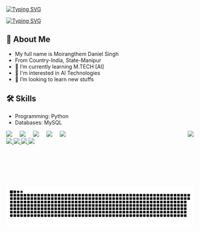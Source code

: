<a href="https://git.io/typing-svg"><img src="https://readme-typing-svg.demolab.com?font=Fira+Code&weight=300&size=18&pause=1000&color=2F0D64&width=435&lines=Hi%F0%9F%91%8B%2C+I'm+Daniel" alt="Typing SVG" /></a>

<a href="https://git.io/typing-svg">
  <img src="https://readme-typing-svg.demolab.com?font=Fira+Code&weight=300&size=18&pause=1000&color=2F0D64&width=600&lines=I'm+a+Student+from+NIELIT%2C+Imphal+Manipur+India." alt="Typing SVG" />
</a>

## 🚀 About Me
- My full name is Moirangthem Daniel Singh
- From Country-India, State-Manipur
- 🌱 I’m currently learning M.TECH [AI]  
- 💼 I'm interested in AI Technologies  
- 🤝 I’m looking to learn new stuffs 

## 🛠️ Skills
- Programming: Python  
- Databases: MySQL  

<img align="right" height="150" src="https://media.giphy.com/media/M9gbBd9nbDrOTu1Mqx/giphy.gif"  />

<div align="left">
  <img src="https://cdn.jsdelivr.net/gh/devicons/devicon/icons/python/python-original.svg" height="30" />
  <img width="12" />
  <img src="https://cdn.jsdelivr.net/gh/devicons/devicon/icons/pytorch/pytorch-original.svg" height="30" />
  <img width="12" />
  <img src="https://cdn.jsdelivr.net/gh/devicons/devicon/icons/numpy/numpy-original.svg" height="30" />
  <img width="12" />
  <img src="https://cdn.jsdelivr.net/gh/devicons/devicon/icons/tensorflow/tensorflow-original.svg" height="30" />
  <img width="12" />
  <img src="https://cdn.jsdelivr.net/gh/devicons/devicon/icons/vscode/vscode-original.svg" height="30" />
</div>

<div align="left">
  <a href="https://discord.com/users/scoinceman" target="_blank">
    <img src="https://img.shields.io/static/v1?message=Discord&logo=discord&label=&color=7289DA&logoColor=white&labelColor=&style=for-the-badge" height="35" />
  </a>
  <a href="mailto:danielcollegeboi@gmail.com" target="_blank">
    <img src="https://img.shields.io/static/v1?message=Gmail&logo=gmail&label=&color=D14836&logoColor=white&labelColor=&style=for-the-badge" height="35" />
  </a>
  <a href="https://www.linkedin.com/in/student-daniel" target="_blank">
    <img src="https://img.shields.io/static/v1?message=LinkedIn&logo=linkedin&label=&color=0077B5&logoColor=white&labelColor=&style=for-the-badge" height="35" />
  </a>
  <a href="https://wa.me/917005972983" target="_blank">
    <img src="https://img.shields.io/static/v1?message=Whatsapp&logo=whatsapp&label=&color=25D366&logoColor=white&labelColor=&style=for-the-badge" height="35" />
  </a>
</div>

<img src="https://raw.githubusercontent.com/Scoince/Scoince/output/snake.svg" alt="Snake animation" />
